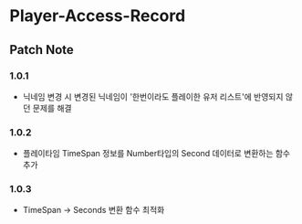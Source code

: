 # Player-Access-Record

## Patch Note
### 1.0.1
- 닉네임 변경 시 변경된 닉네임이 '한번이라도 플레이한 유저 리스트'에 반영되지 않던 문제를 해결

### 1.0.2
- 플레이타임 TimeSpan 정보를 Number타입의 Second 데이터로 변환하는 함수추가

### 1.0.3
- TimeSpan -> Seconds 변환 함수 최적화
